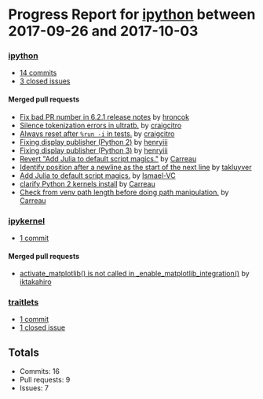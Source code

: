 # Progress Report for [ipython](https://github.com/ipython) between 2017-09-26 and 2017-10-03

### [ipython](https://github.com/ipython/ipython)
-  [14 commits](https://github.com/ipython/ipython/compare/master@%7B1506398400%7D...master@%7B1507003200%7D)
-  [3 closed issues](https://github.com/ipython/ipython/issues?utf8=%E2%9C%93&q=is%3Aissue%20closed%3A2017-09-26..2017-10-03)

#### Merged pull requests
- [Fix bad PR number in 6.2.1 release notes](https://github.com/ipython/ipython/pull/10845) by [hroncok](https://github.com/hroncok)
- [Silence tokenization errors in ultratb.](https://github.com/ipython/ipython/pull/10841) by [craigcitro](https://github.com/craigcitro)
- [Always reset after `%run -i` in tests.](https://github.com/ipython/ipython/pull/10840) by [craigcitro](https://github.com/craigcitro)
- [Fixing display publisher (Python 2)](https://github.com/ipython/ipython/pull/10838) by [henryiii](https://github.com/henryiii)
- [Fixing display publisher (Python 3)](https://github.com/ipython/ipython/pull/10837) by [henryiii](https://github.com/henryiii)
- [Revert "Add Julia to default script magics."](https://github.com/ipython/ipython/pull/10836) by [Carreau](https://github.com/Carreau)
- [Identify position after a newline as the start of the next line](https://github.com/ipython/ipython/pull/10835) by [takluyver](https://github.com/takluyver)
- [Add Julia to default script magics.](https://github.com/ipython/ipython/pull/10834) by [Ismael-VC](https://github.com/Ismael-VC)
- [clarify Python 2 kernels install](https://github.com/ipython/ipython/pull/10832) by [Carreau](https://github.com/Carreau)
- [Check from venv path length before doing path manipulation.](https://github.com/ipython/ipython/pull/10829) by [Carreau](https://github.com/Carreau)

### [ipykernel](https://github.com/ipython/ipykernel)
-  [1 commit](https://github.com/ipython/ipykernel/compare/master@%7B1506398400%7D...master@%7B1507003200%7D)

#### Merged pull requests
- [activate_matplotlib() is not called in _enable_matplotlib_integration()](https://github.com/ipython/ipykernel/pull/264) by [iktakahiro](https://github.com/iktakahiro)

### [traitlets](https://github.com/ipython/traitlets)
-  [1 commit](https://github.com/ipython/traitlets/compare/master@%7B1506398400%7D...master@%7B1507003200%7D)
-  [1 closed issue](https://github.com/ipython/traitlets/issues?utf8=%E2%9C%93&q=is%3Aissue%20closed%3A2017-09-26..2017-10-03)

## Totals
- Commits: 16
- Pull requests: 9
- Issues: 7
